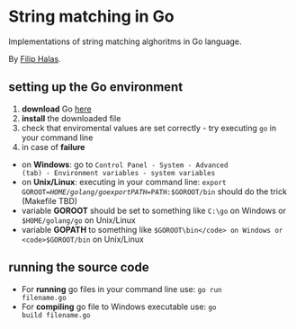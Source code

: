 
String matching in Go
==================
Implementations of string matching alghoritms in Go language.

By <a href="mailto:xgam33@gmail.com">Filip Halas</a>.

setting up the Go environment
-----------------------------
1. <b>download</b> Go <a href="https://code.google.com/p/go/downloads/list">here</a>
2. <b>install</b> the downloaded file
3. check that enviromental values are set correctly - try executing <code>go</code> in your command line 
4. in case of <b>failure</b>
 * on <b>Windows</b>: go to <code>Control Panel - System - Advanced (tab) - Environment variables - system variables</code>
 * on <b>Unix/Linux</b>: executing in your command line: <code>export GOROOT=$HOME/golang/go export PATH=$PATH:$GOROOT/bin</code> should do the trick (Makefile TBD)
 * variable <b>GOROOT</b> should be set to something like <code>C:\go</code>  on Windows or <code>$HOME/golang/go</code> on Unix/Linux
 * variable <b>GOPATH</b> to something like <code>$GOROOT\bin</code> on Windows or <code>$GOROOT/bin</code> on Unix/Linux

running the source code
-----------------------
* For <b>running</b> go files in your command line use: <code>go run filename.go</code>
* For <b>compiling</b> go file to Windows executable use: <code>go build filename.go</code>
